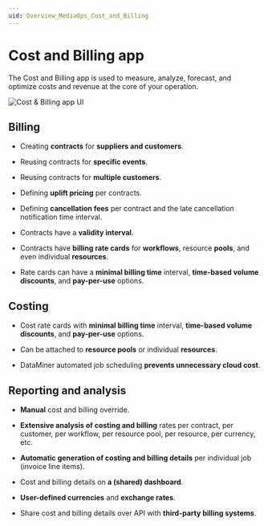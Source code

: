 ```yaml
---
uid: Overview_MediaOps_Cost_and_Billing
---
```


# Cost and Billing app

The Cost and Billing app is used to measure, analyze, forecast, and optimize costs and revenue at the core of your operation.

![Cost & Billing app UI](~/dataminer-overview/images/cost_billing_1.png)

## Billing

- Creating **contracts** for **suppliers and customers**.

- Reusing contracts for **specific events**.

- Reusing contracts for **multiple customers**.

- Defining **uplift pricing** per contracts.

- Defining **cancellation fees** per contract and the late cancellation notification time interval.

- Contracts have a **validity interval**.

- Contracts have **billing rate cards** for **workflows**, resource **pools**, and even individual **resources**.

- Rate cards can have a **minimal billing time** interval, **time-based volume discounts**, and **pay-per-use** options.

## Costing

- Cost rate cards with **minimal billing time** interval, **time-based volume discounts**, and **pay-per-use** options.

- Can be attached to **resource pools** or individual **resources**.

- DataMiner automated job scheduling **prevents unnecessary cloud cost**.

## Reporting and analysis

- **Manual** cost and billing override.

- **Extensive analysis of costing and billing** rates per contract, per customer, per workflow, per resource pool, per resource, per currency, etc.

- **Automatic generation of costing and billing details** per individual job (invoice line items).

- Cost and billing details on **a (shared) dashboard**.

- **User-defined currencies** and **exchange rates**.

- Share cost and billing details over API with **third-party billing systems**.
